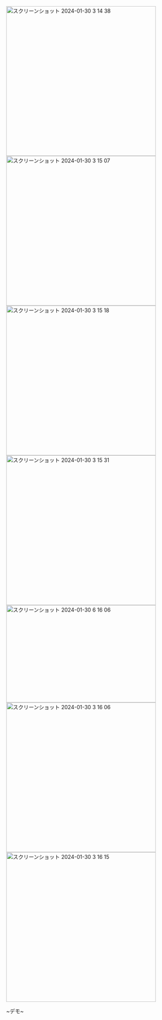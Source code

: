 <img width="400" alt="スクリーンショット 2024-01-30 3 14 38" src="https://github.com/dongurikoko/hackathon/assets/108347471/781d18e6-5482-44f1-9631-d9300c6ff5a8">
<img width="400" alt="スクリーンショット 2024-01-30 3 15 07" src="https://github.com/dongurikoko/hackathon/assets/108347471/eba370ed-bd42-4ec3-ad27-715c77e232c8">
<img width="400" alt="スクリーンショット 2024-01-30 3 15 18" src="https://github.com/dongurikoko/hackathon/assets/108347471/f5fab5de-9684-469d-9b0a-5187279dee32">
<img width="400" alt="スクリーンショット 2024-01-30 3 15 31" src="https://github.com/dongurikoko/hackathon/assets/108347471/f349aa45-f252-49db-8a90-c2c831ee7514">
<img width="400" height="260" alt="スクリーンショット 2024-01-30 6 16 06" src="https://github.com/dongurikoko/hackathon/assets/108347471/bd09d30d-5ced-4254-b889-65c5feb883a0">
<img width="400" alt="スクリーンショット 2024-01-30 3 16 06" src="https://github.com/dongurikoko/hackathon/assets/108347471/d9b7a1d0-19cb-411f-8435-adc28be2f69b">
<img width="400" alt="スクリーンショット 2024-01-30 3 16 15" src="https://github.com/dongurikoko/hackathon/assets/108347471/7dbb61af-0702-4357-92a4-d68059ca6b3d">

~デモ~
